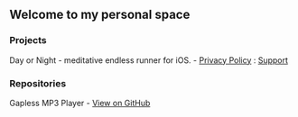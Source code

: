 ## Welcome to my personal space

### Projects

Day or Night - meditative endless runner for iOS. - [Privacy Policy](http://KostiantynTeterin.github.io/privacy-policy.html) : [Support](http://KostiantynTeterin.github.io/support.html)

### Repositories

Gapless MP3 Player - [View on GitHub](https://github.com/KostiantynTeterin/Gapless-MP3-Player)
